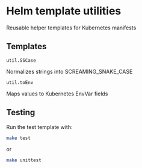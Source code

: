 # Helm template utilities

Reusable helper templates for Kubernetes manifests



## Templates

`util.SSCase`

Normalizes strings into SCREAMING_SNAKE_CASE

`util.toEnv`

Maps values to Kubernetes EnvVar fields



## Testing

Run the test template with:

```bash
make test
```
or
```bash
make unittest
```
